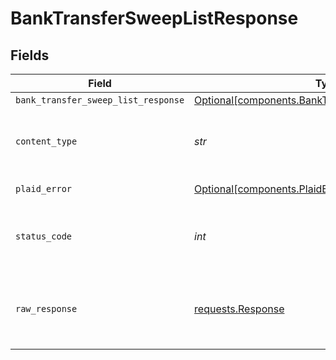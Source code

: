 # BankTransferSweepListResponse


## Fields

| Field                                                                                                          | Type                                                                                                           | Required                                                                                                       | Description                                                                                                    |
| -------------------------------------------------------------------------------------------------------------- | -------------------------------------------------------------------------------------------------------------- | -------------------------------------------------------------------------------------------------------------- | -------------------------------------------------------------------------------------------------------------- |
| `bank_transfer_sweep_list_response`                                                                            | [Optional[components.BankTransferSweepListResponse]](../../models/components/banktransfersweeplistresponse.md) | :heavy_minus_sign:                                                                                             | OK                                                                                                             |
| `content_type`                                                                                                 | *str*                                                                                                          | :heavy_check_mark:                                                                                             | HTTP response content type for this operation                                                                  |
| `plaid_error`                                                                                                  | [Optional[components.PlaidError]](../../models/components/plaiderror.md)                                       | :heavy_minus_sign:                                                                                             | Error response                                                                                                 |
| `status_code`                                                                                                  | *int*                                                                                                          | :heavy_check_mark:                                                                                             | HTTP response status code for this operation                                                                   |
| `raw_response`                                                                                                 | [requests.Response](https://requests.readthedocs.io/en/latest/api/#requests.Response)                          | :heavy_check_mark:                                                                                             | Raw HTTP response; suitable for custom response parsing                                                        |
